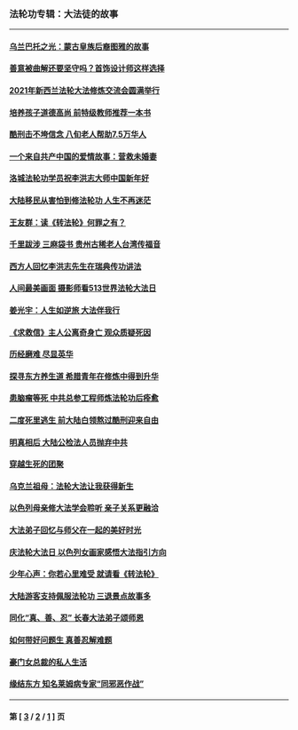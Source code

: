 ### 法轮功专辑：大法徒的故事
---
#### [乌兰巴托之光：蒙古皇族后裔图雅的故事](../../pages/nf1147481/n13155759.md?01210430) 
#### [善意被曲解还要坚守吗？首饰设计师这样选择](../../pages/nf1147481/n13077575.md?01210430) 
#### [2021年新西兰法轮大法修炼交流会圆满举行](../../pages/nf1147481/n13033149.md?01210430) 
#### [培养孩子道德高尚 前特级教师推荐一本书](../../pages/nf1147481/n12938640.md?01210430) 
#### [酷刑击不垮信念 八旬老人帮助7.5万华人](../../pages/nf1147481/n12880712.md?01210430) 
#### [一个来自共产中国的爱情故事：营救未婚妻](../../pages/nf1147481/n12778386.md?01210430) 
#### [洛城法轮功学员祝李洪志大师中国新年好](../../pages/nf1147481/n12724685.md?01210430) 
#### [大陆移民从害怕到修法轮功 人生不再迷茫](../../pages/nf1147481/n12414325.md?01210430) 
#### [王友群：读《转法轮》何罪之有？](../../pages/nf1147481/n12408647.md?01210430) 
#### [千里跋涉 三麻袋书 贵州古稀老人台湾传福音](../../pages/nf1147481/n12198750.md?01210430) 
#### [西方人回忆李洪志先生在瑞典传功讲法](../../pages/nf1147481/n12099607.md?01210430) 
#### [人间最美画面 摄影师看513世界法轮大法日](../../pages/nf1147481/n12094118.md?01210430) 
#### [姜光宇：人生如逆旅 大法伴我行](../../pages/nf1147481/n12088664.md?01210430) 
#### [《求救信》主人公离奇身亡 观众质疑死因](../../pages/nf1147481/n11845215.md?01210430) 
#### [历经磨难 尽显英华](../../pages/nf1147481/n11723297.md?01210430) 
#### [探寻东方养生道 希腊青年在修炼中得到升华](../../pages/nf1147481/n11494502.md?01210430) 
#### [患脑瘤等死 中共总参工程师炼法轮功后痊愈](../../pages/nf1147481/n11466682.md?01210430) 
#### [二度死里逃生 前大陆白领熬过酷刑迎来自由](../../pages/nf1147481/n11368594.md?01210430) 
#### [明真相后 大陆公检法人员抛弃中共](../../pages/nf1147481/n11358618.md?01210430) 
#### [穿越生死的团聚](../../pages/nf1147481/n11258922.md?01210430) 
#### [乌克兰祖母：法轮大法让我获得新生](../../pages/nf1147481/n11269457.md?01210430) 
#### [以色列母亲修大法学会聆听 亲子关系更融洽](../../pages/nf1147481/n11268195.md?01210430) 
#### [大法弟子回忆与师父在一起的美好时光](../../pages/nf1147481/n11267759.md?01210430) 
#### [庆法轮大法日 以色列女画家感悟大法指引方向](../../pages/nf1147481/n11267735.md?01210430) 
#### [少年心声：你若心里难受 就请看《转法轮》](../../pages/nf1147481/n11267496.md?01210430) 
#### [大陆游客支持佩服法轮功 三退景点故事多](../../pages/nf1147481/n11267378.md?01210430) 
#### [同化“真、善、忍” 长春大法弟子颂师恩](../../pages/nf1147481/n11266497.md?01210430) 
#### [如何带好问题生 真善忍解难题](../../pages/nf1147481/n11243655.md?01210430) 
#### [豪门女总裁的私人生活](../../pages/nf1147481/n10127794.md?01210430) 
#### [缘结东方 知名莱姆病专家“同邪恶作战”](../../pages/nf1147481/n10682468.md?01210430) 

---
#### 第 [ [3](./3.md?01210430) / [2](./2.md?01210430) / [1](./1.md?01210430) ] 页
